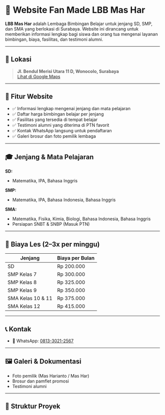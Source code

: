 # 🌟 Website Fan Made LBB Mas Har

**LBB Mas Har** adalah Lembaga Bimbingan Belajar untuk jenjang SD, SMP, dan SMA yang berlokasi di Surabaya. Website ini dirancang untuk memberikan informasi lengkap bagi siswa dan orang tua mengenai layanan bimbingan, biaya, fasilitas, dan testimoni alumni.

---

## 📍 Lokasi
> **Jl. Bendul Merisi Utara 11 D, Wonocolo, Surabaya**  
> [Lihat di Google Maps](https://maps.app.goo.gl/GvMsyGbX7emv2fL18)

---

## 🧾 Fitur Website

- ✅ Informasi lengkap mengenai jenjang dan mata pelajaran
- ✅ Daftar harga bimbingan belajar per jenjang
- ✅ Fasilitas yang tersedia di tempat belajar
- ✅ Testimoni alumni yang diterima di PTN favorit
- ✅ Kontak WhatsApp langsung untuk pendaftaran
- ✅ Galeri brosur dan foto pemilik lembaga

---

## 🎓 Jenjang & Mata Pelajaran

**SD:**
- Matematika, IPA, Bahasa Inggris

**SMP:**
- Matematika, IPA, Bahasa Indonesia, Bahasa Inggris

**SMA:**
- Matematika, Fisika, Kimia, Biologi, Bahasa Indonesia, Bahasa Inggris  
- Persiapan SNBT & SNBP (Masuk PTN)

---

## 💸 Biaya Les (2–3x per minggu)

| Jenjang               | Biaya per Bulan   |
|----------------------|-------------------|
| SD                   | Rp 200.000        |
| SMP Kelas 7          | Rp 300.000        |
| SMP Kelas 8          | Rp 325.000        |
| SMP Kelas 9          | Rp 350.000        |
| SMA Kelas 10 & 11    | Rp 375.000        |
| SMA Kelas 12         | Rp 415.000        |

---

## 📞 Kontak

- 📱 WhatsApp: [0813-3021-2567](https://wa.me/6281330212567)

---

## 🖼️ Galeri & Dokumentasi

- Foto pemilik (Mas Harianto / Mas Har)  
- Brosur dan pamflet promosi  
- Testimoni alumni

---

## 📌 Struktur Proyek

